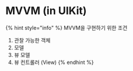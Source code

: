 # MVVM (in UIKit)

{% hint style="info" %}
MVVM을 구현하기 위한 조건

1. 관찰 가능한 객체
2. 모델
3. 뷰 모델
4. 뷰 컨트롤러 (View)
{% endhint %}



&#x20;&#x20;





